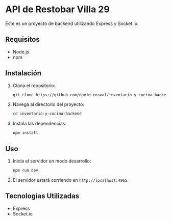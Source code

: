 # API de Restobar Villa 29

Este es un proyecto de backend utilizando Express y Socket.io.

## Requisitos

- Node.js
- npm

## Instalación

1. Clona el repositorio:
    ```bash
    git clone https://github.com/david-rosval/inventario-y-cocina-backend.git
    ```
2. Navega al directorio del proyecto:
    ```bash
    cd inventario-y-cocina-backend
    ```
3. Instala las dependencias:
    ```bash
    npm install
    ```

## Uso

1. Inicia el servidor en modo desarrollo:
    ```bash
    npm run dev
    ```
2. El servidor estará corriendo en `http://localhost:4965`.

## Tecnologías Utilizadas

- Express
- Socket.io
